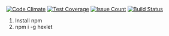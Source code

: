 [![Code Climate](https://codeclimate.com/github/rdhlb/project-lvl1-s120/badges/gpa.svg)](https://codeclimate.com/github/rdhlb/project-lvl1-s120)
[![Test Coverage](https://codeclimate.com/github/rdhlb/project-lvl1-s120/badges/coverage.svg)](https://codeclimate.com/github/rdhlb/project-lvl1-s120/coverage)
[![Issue Count](https://codeclimate.com/github/rdhlb/project-lvl1-s120/badges/issue_count.svg)](https://codeclimate.com/github/rdhlb/project-lvl1-s120)
[![Build Status](https://travis-ci.org/rdhlb/project-lvl1-s120.svg?branch=master)](https://travis-ci.org/rdhlb/project-lvl1-s120)

1. Install npm
2. npm i -g hexlet